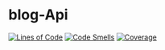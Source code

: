 # blog-Api
[![Lines of Code](https://sonarcloud.io/api/project_badges/measure?project=SerStrider_blog-api&metric=ncloc)](https://sonarcloud.io/summary/new_code?id=SerStrider_blog-api)
[![Code Smells](https://sonarcloud.io/api/project_badges/measure?project=SerStrider_blog-api&metric=code_smells)](https://sonarcloud.io/summary/new_code?id=SerStrider_blog-api)
[![Coverage](https://sonarcloud.io/api/project_badges/measure?project=SerStrider_blog-api&metric=coverage)](https://sonarcloud.io/summary/new_code?id=SerStrider_blog-api)
